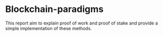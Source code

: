 # Blockchain-paradigms
This report aim to explain proof of work and proof of stake and provide a simple implementation of these methods.
